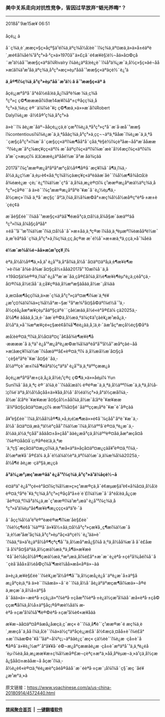 ### 美中关系走向对抗性竞争，皆因过早放弃“韬光养晦”？
------------------------

<div class="published">
 <span class="date" title="ä¸­å½æ¶é´">
  <time datetime="2018-09-15T06:51:23+08:00">
   2018å¹´9æ15æ¥ 06:51
  </time>
 </span>
</div>
<br/>
<div class="wsw">
 <span class="dateline">
  åçé¡¿ â
 </span>
 <p>
  å¨ç¾ä¸­è´¸ææç»§ç»­åçº§ä¹éï¼ä¸äºç¾å½å­¦èè¯´ï¼ç¾ä¸­äº¤æä¸ä»ä»å±éäºè´¸æé¢åï¼åè¾¹å³ç³»å·²ç»ä»1970å¹´ä»£çå¨é¢æ¥è§¦è½¬åä»å¤©çå¨æ¹ä½âå¯¹ææ§ç«äºâï¼Rivalry ï¼ãè¿äºå­¦èè¿è¯´ï¼å³ä¾¿æ¯ä¸­å½ç»§ç»­âé¬åå»æ¦âï¼ä¹æ¹åä¸äºç¾ä¸­å³ç³»æç»èµ°åâå¯¹ææ§ç«äºâçè½¨è¿¹ã
 </p>
 <p>
  <strong>
   ä¸å®¶ï¼ç¾ä¸­å³ç³»èµ°åå¨æ¹ä½
  </strong>
  <strong>
   â
  </strong>
  <strong>
   å¯¹ææ§ç«äº
  </strong>
  <strong>
   â
  </strong>
 </p>
 <p>
  åçé¡¿æºåºå¨å°éå½éå­¦èä¸­å¿ï¼åºè¾æ ¼ä¸­ç¾å³ç³»ç ç©¶æææåï¼9æ14æ¥ï¼å°±ç®åçç¾ä¸­å³ç³»ä¸¾è¡ç è®¨ä¼ï¼è¯¥ç ç©¶æä¸»ä»»æ´åï¼Robert Dalyï¼è¿æ ·å½¢å®¹ç¾ä¸­å³ç³»ã
 </p>
 <p>
  ä»è¯´ï¼ âè¿æ¯åäº¬ååçé¡¿çä¸è´çæ³ï¼è¿ä¸ªå³ç³»ç°å¨æ´å·æå¯¹ææ§ ï¼contentiousï¼ï¼è¿æ¯ä¸ä¸ªååãç¾ä¸­å³ç³»ä¸­çç¬¬äºä¸ªååæ¯ï¼è¿æ¯ä¸ä¸ªå¨çæ§çå³ç³»ï¼æ¯å¨çæ§çç«äºï¼æ¶åå°å¨çåä¸ªè§è½ï¼çè³åæ¬åå°æ´ååææ´²ï¼è¿æ¯å°ç¼æç¥çç«äºï¼ æ¯åäºçï¼ç«äºï¼ï¼æ¯æè¯å½¢æçï¼ç«äºï¼ï¼ ä¹æ¯ç»æµçï¼ â¦â¦ææè¿äºååé½æ¯å²æ åä¾çãâ
 </p>
 <p>
  2017å¹´ï¼ç¹ææ®æ¿åºåºå°æ°çå½å®¶å®å¨æç¥ï¼å¨å¶ä¸­ï¼ä¸­å½ä¸ä¿ç½æ¯ä¸èµ·è¢«åä¸ºç¾å½çâæç¥ç«äºèâãæ´åè¯´ï¼å½æ¶å¾å¤å­¦èå¾éæè¿æ ·çè¡¨è¿°ï¼ä½æ¯ç°å¨ä¸å¾ä¸æ¿è®¤ï¼ ç¹ææ®æ¿åºæä½äºç¾ä¸­å³ç³»çå®è´¨ã ä»è¯´ï¼ç¹ææ®æ¿åºåºè¯¥æ¯å¨è¿½èµ¶ä¸­å½çæç»´ï¼å ä¸ºå¨æç§ç¨åº¦ä¸ï¼ä¸­å½å¾æ©å°±æç¾å½å½æå®ç°èªå·±æ±è´çéç¢ã
 </p>
 <p>
  æ´åè§£éè¯´ï¼âå¯¹ææ§ç«äºâå¹¶éæå³çä¸¤å½ä¸å¼å§æ¯âæäººâå³ç³»ï¼ä¸å¼å§çåªåå°±éå¯¹å¯¹æ¹ï¼ä½æ¯ï¼ä¸¤å½å¨å¯»æ±åä¸ä¸ªç®æ ï¼åä¸ä¸ªèµæºï¼èæååªè½æ¯ä¸æ¹èåºãå¨ç¾ä¸­å³ç³»ä¸­ï¼ç¾ä¸­çç¸åç®æ æ¯é½å¯»æ±æä¸ºä¸ççä¸»å¯¼åéã
 </p>
 <p>
  <strong>
   é½æ¯æ¾å¼é¬åå»æ¦æ¹çç¥¸ï¼
  </strong>
 </p>
 <p>
  èªä¸­å½å½å®¶ä¸»å¸­ä¹ è¿å¹³ä¸å°åï¼ä¸­å½å¨å¤äº¤äºå¡ä¸­è¶æ¥è¶æ´»è·ï¼è¯å¾è·å¾æ´å¤§çå½±ååã2017å¹´10æï¼å¨ä¸­å±19å¤§ä¼è®®ä¸ï¼ä¹ è¿å¹³æ´æ¯åä¸çå®£åï¼ä¸­å½è¶æ¥è¶èµ°è¿ä¸çèå°çä¸­å¤®ï¼ä¸­å½è¦åå¨ä¸çå¥ç®âä¸­å½æºæ§âåâä¸­å½æ¨¡å¼âã
 </p>
 <p>
  ä¸æ­¤åæ¶åççï¼ä¸ä»æ¯ç¾ä¸­å³ç³»çäº¤æ¶ï¼æ´ä¸ªè¥¿æ¹ç¤¾ä¼ï¼ä»ç¾å½å°æ¬§æ´²å°æ¾³å¤§å©äºï¼é½å¯¹ä¸­å½çéå¿åæªæ¥çèµ°åäº§çäºè´¨çåè­¦æãä¸­å½é«è°å®£ä¼ çâ2025ä¸­å½å¶é âåâä¸å¸¦ä¸è·¯âæ´è®©ä¸­å½æä¸ºä¼ç¢ä¹çãè¥¿æ¹æå¿ä¸­å½å°ä¸»å¯¼æªæ¥çé«ç§æé¢åï¼å¹¶éè¿âä¸å¸¦ä¸è·¯âæ¹åç°æçå½éç§©åºã
 </p>
 <p>
  æå­¦èè®¤ä¸ºï¼ä¸­å½å¤äº¤ç¯å¢åå¾è¶æ¥è¶å·ææææ¯å ä¸ºä¹ è¿å¹³æ¿åºè¿æ©æ¾å¼äºéå°å¹³å½å¹´æåºçâé¬åå»æ¦âæç¥ï¼ä½æ¯ï¼åæäººå£«è®¤ä¸ºï¼ ä¸­å½æå½æ´å¤§çå¨çè§è²åºè¯¥æ¯å¤§é¨åä¸­å½äººçè¯æ±ï¼å¹¶éåªä½ç°äºä¹ è¿å¹³ä¸ä¸ªäººçææ¿ã
 </p>
 <p>
  åçé¡¿æºåºå²æ±çä¸­å¿ä¸­å½é¡¹ç®ç ç©¶ä¸»ä»»å­éµï¼ Yun Sunï¼å¨åä¸ä¸ªç è®¨ä¼ä¸è¯´ï¼âå¦æä½ é®é®æ¯ä¸ä¸ªä¸­å½äººï¼æ¯ä¸ä¸ªä¸­å½å­¦çï¼é´äºä¸­å½å½åçåå±ä»¥åä¸­å½å¨å½éä½ç³»ä¸­å°ä½çæåï¼ä¸­å½æ¯å¦åºè¯¥æ¥ææ´å¤§çå½±ååï¼ä¸­å½æ¯å¦åºè¯¥æ¥ææ´å¼ºå¤§çå¤äº¤æ¿ç­ï¼ ææ³ï¼å¤§é¨åäººçç­æ¡åºè¯¥æ¯è¯å®çãâ
 </p>
 <p>
  å¥¹è§£éè¯´ï¼ä¸­å½åå½å®¶ä¸»å¸­è¡é¦æ¶æä»»é¢å¯¼çåå¹´åºè¯¥æ¯ä¸­å½å¨å¤äº¤ä¸æä¸ºä½è°çåå¹´ï¼ä½æ¯ï¼ä¸­å½äººå´è®¤ä¸ºè¿æ¯ä¸­å½âä¸ä½ä¸ºçåå¹´âåâå¤±å»çåå¹´âãè¿æå³çä¸­å½äººè®¤åä¸­åæ°æçå¤å´ï¼è®¤åå¤å´ç¡®å®éè¦ä¸ä¸ªæ´ä¸ºç§¯æçå¤äº¤æ¿ç­ï¼ä¸ä¸ªæå«äºä»åçå¤äº¤æ¿ç­ãå¥¹è®¤ä¸ºï¼ä¸­å½æªæ¥å¨å®£ä¼ ä¸å¯è½ä¼ä½è°ä¸äºï¼ä½æ¯ä¸ä¼æ¾å¼â2025ä¸­å½å¶é âè¿æ ·çäº§ä¸æ¿ç­ã
 </p>
 <p>
  <strong>
   å³ä¾¿æ²¡æç¹ææ®åä¹ è¿å¹³ï¼ç¾ä¸­å³ç³»ä¹ä¼åçè½¬å
  </strong>
 </p>
 <p>
  é¤äºä¹ è¿å¹³çé«è°å¤ï¼ç¾å½æ»ç»ç¹ææ®çä¸å¯é¢æµæ§ä¹è¢«å¾å¤ä¸­å½å­¦èè®¤ä¸ºåºè¯¥ä¸ºç¾ä¸­å³ç³»ç®åçå°å±è´è´£ï¼ä½æ¯å¨å°éå­¦èä¸­å¿çæ´åè®¤ä¸ºï¼å³ä¾¿ä¸æ¯ç¹ææ®ï¼ä¹æ²¡æä¹ è¿å¹³ï¼ç¾ä¸­å³ç³»ä¹ä¼èµ°åè¶æ¥è¶æ¿ççç«äºä¹è·¯ã
 </p>
 <p>
  å¨åç­ç¾å½ä¹é³è®°èæé®æ¶ï¼æ´åè§£éè¯´ï¼è½ç¶é¢å¯¼äººå¯ä»¥å½±åä¸¤å½å³ç³»çæ¥å¸¸ç¶æï¼ä½æ¯å´ä¸è½æ¹åæ¹åç¾ä¸­å³ç³»èµ°åç«äºçè½¨è¿¹ãä»è¯´ï¼âä¸ºä»ä¹è¿äºå½å®¶çªç¶å¯¹ä¸­å½æå°æå¿§ï¼å ä¸ºä¸­å½åå¾æ´å å¯è£åæ´å å¼ºå¤§äºãä¸­å½çæä½æä¸ºä¸å¶ä»æ¥æè´¢å¯åè½åçå½å®¶çæä½æä¸ºæ²¡æä¸åï¼é£å°±æ¯æ¨è¿èªå·±çé²å¾¡åéï¼å¨å¨çèå´ååå±å½éå©çï¼å¹¶æè½åå»æå«å®ä»¬ãâ
 </p>
 <p>
  ä»è¿ä¸æ­¥è§£éè¯´ï¼è¥¿æ¹å½å®¶å¯¹ä¸­å½çæå¿è¿å¨äºè¿æ¯å±äº§åæ¿åºçè¡ä¸ºã ä»è¯´ï¼âæä»¬å¨è¯´ï¼ä¸­å½å¨åè¿äºäºæçæ¶åï¼æä»¬å®éä¸æçæ¯ä¸­å½å±äº§åå¨åãä»ä»¬æèªå·±çä¿¡ä»°ï¼èªå·±çåæ³ï¼èªå·±è¿ä½çæ¹å¼ãå¨æå«èªå·±çå©ççæ¶åï¼ä¸­å½å±äº§åç¡®å®æè½åä¼ æ­èªå·±çæ¹å¼ï¼å¹¶è®©èªå·±çæ¹å¼è¢«æ¥åãâ
 </p>
 <p>
  æ¥æ¬ãå¤äº¤å®ãæå¿åæçä¸ç¯æç« è¯´ï¼ä¸å¶è¯´ç¹ææ®æ¯é æç¾ä¸­è´¸ææçå¯ä¸åå ï¼ä¸å¦è¯´ï¼ä»ä½ç°äºåçé¡¿æ­£å¨å½¢æçä¸¤åå±è¯ï¼é£å°±æ¯ï¼âæ©è¯¥å¯¹åäº¬å¼ºç¡¬äºâãè¿ç¯æç« çä½èè¯´ï¼è¿æ ·çå±è¯å¶å®å¯ä»¥è¿½æº¯å°å¥¥å·´é©¬æ¿åºçææãè¿æ ·çå±è¯æºäºå¯¹ä¸ä¸ªè¿éå´èµ·ï¼èä¸åä¸æ¿ææ¥æ±ç¾å½æå®£æ¬çèªç±æ°ä¸»åå¸åºèµæ¬ä¸»ä¹çä¸­å½çæå¿§åå¤±æãåæ¬å åçæ¯ï¼ä¸­å½è¿è¢«è®¤ä¸ºéè¿æè°çâéå®åâå¨æ¨éèªå·±çæ¨¡å¼ï¼å¨ç§¯æç ´åè¥¿æ¹æ°ä¸»ã
 </p>
</div>

原文链接：https://www.voachinese.com/a/us-china-20180914/4572440.html


------------------------
#### [禁闻聚合首页](https://github.com/gfw-breaker/banned-news/blob/master/README.md) &nbsp;|&nbsp;  [一键翻墙软件](https://github.com/gfw-breaker/nogfw/blob/master/README.md)